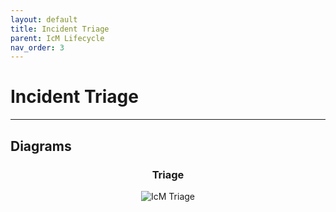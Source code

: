 ```yaml
---
layout: default
title: Incident Triage
parent: IcM Lifecycle
nav_order: 3
---
```


# Incident Triage

---

## Diagrams

<center>

### Triage

![IcM Triage](https://raw.githubusercontent.com/Software-For-Love/incident-management-protocols/master/img/diagrams/sfl-icm-Triage.png)


</center>
